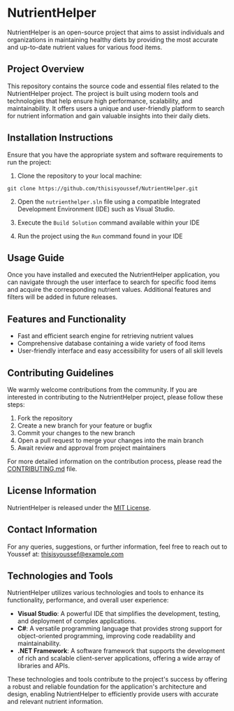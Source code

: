 # NutrientHelper

NutrientHelper is an open-source project that aims to assist individuals and organizations in maintaining healthy diets by providing the most accurate and up-to-date nutrient values for various food items.

## Project Overview

This repository contains the source code and essential files related to the NutrientHelper project. The project is built using modern tools and technologies that help ensure high performance, scalability, and maintainability. It offers users a unique and user-friendly platform to search for nutrient information and gain valuable insights into their daily diets.

## Installation Instructions

Ensure that you have the appropriate system and software requirements to run the project:

1. Clone the repository to your local machine:

```
git clone https://github.com/thisisyoussef/NutrientHelper.git
```

2. Open the `nutrienthelper.sln` file using a compatible Integrated Development Environment (IDE) such as Visual Studio.

3. Execute the `Build Solution` command available within your IDE

4. Run the project using the `Run` command found in your IDE

## Usage Guide

Once you have installed and executed the NutrientHelper application, you can navigate through the user interface to search for specific food items and acquire the corresponding nutrient values. Additional features and filters will be added in future releases.

## Features and Functionality

- Fast and efficient search engine for retrieving nutrient values
- Comprehensive database containing a wide variety of food items
- User-friendly interface and easy accessibility for users of all skill levels

## Contributing Guidelines

We warmly welcome contributions from the community. If you are interested in contributing to the NutrientHelper project, please follow these steps:

1. Fork the repository
2. Create a new branch for your feature or bugfix
3. Commit your changes to the new branch
4. Open a pull request to merge your changes into the main branch
5. Await review and approval from project maintainers

For more detailed information on the contribution process, please read the [CONTRIBUTING.md](CONTRIBUTING.md) file.

## License Information

NutrientHelper is released under the [MIT License](LICENSE).

## Contact Information

For any queries, suggestions, or further information, feel free to reach out to Youssef at: thisisyoussef@example.com

## Technologies and Tools

NutrientHelper utilizes various technologies and tools to enhance its functionality, performance, and overall user experience:

- **Visual Studio**: A powerful IDE that simplifies the development, testing, and deployment of complex applications.
- **C#**: A versatile programming language that provides strong support for object-oriented programming, improving code readability and maintainability.
- **.NET Framework**: A software framework that supports the development of rich and scalable client-server applications, offering a wide array of libraries and APIs.

These technologies and tools contribute to the project's success by offering a robust and reliable foundation for the application's architecture and design, enabling NutrientHelper to efficiently provide users with accurate and relevant nutrient information.